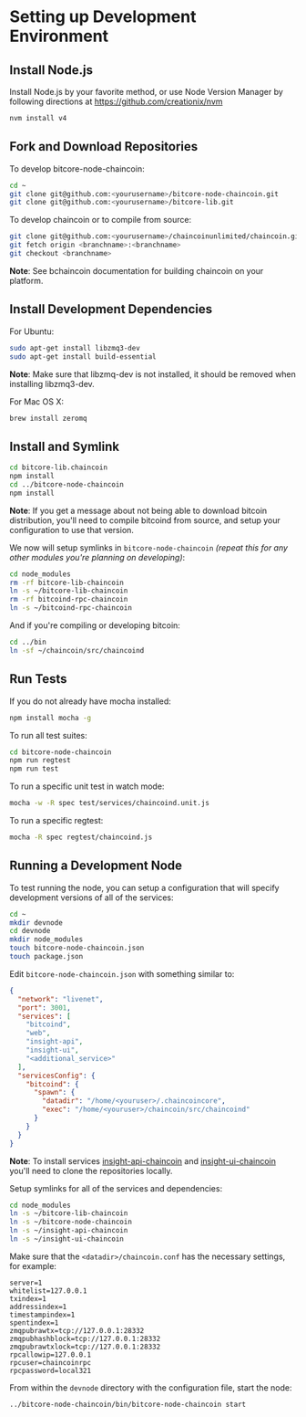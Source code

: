 # Setting up Development Environment

## Install Node.js

Install Node.js by your favorite method, or use Node Version Manager by following directions at https://github.com/creationix/nvm

```bash
nvm install v4
```

## Fork and Download Repositories

To develop bitcore-node-chaincoin:

```bash
cd ~
git clone git@github.com:<yourusername>/bitcore-node-chaincoin.git
git clone git@github.com:<yourusername>/bitcore-lib.git
```

To develop chaincoin or to compile from source:

```bash
git clone git@github.com:<yourusername>/chaincoinunlimited/chaincoin.git
git fetch origin <branchname>:<branchname>
git checkout <branchname>
```
**Note**: See bchaincoin documentation for building chaincoin on your platform.


## Install Development Dependencies

For Ubuntu:
```bash
sudo apt-get install libzmq3-dev
sudo apt-get install build-essential
```
**Note**: Make sure that libzmq-dev is not installed, it should be removed when installing libzmq3-dev.


For Mac OS X:
```bash
brew install zeromq
```

## Install and Symlink

```bash
cd bitcore-lib.chaincoin
npm install
cd ../bitcore-node-chaincoin
npm install
```
**Note**: If you get a message about not being able to download bitcoin distribution, you'll need to compile bitcoind from source, and setup your configuration to use that version.


We now will setup symlinks in `bitcore-node-chaincoin` *(repeat this for any other modules you're planning on developing)*:
```bash
cd node_modules
rm -rf bitcore-lib-chaincoin
ln -s ~/bitcore-lib-chaincoin
rm -rf bitcoind-rpc-chaincoin
ln -s ~/bitcoind-rpc-chaincoin
```

And if you're compiling or developing bitcoin:
```bash
cd ../bin
ln -sf ~/chaincoin/src/chaincoind
```

## Run Tests

If you do not already have mocha installed:
```bash
npm install mocha -g
```

To run all test suites:
```bash
cd bitcore-node-chaincoin
npm run regtest
npm run test
```

To run a specific unit test in watch mode:
```bash
mocha -w -R spec test/services/chaincoind.unit.js
```

To run a specific regtest:
```bash
mocha -R spec regtest/chaincoind.js
```

## Running a Development Node

To test running the node, you can setup a configuration that will specify development versions of all of the services:

```bash
cd ~
mkdir devnode
cd devnode
mkdir node_modules
touch bitcore-node-chaincoin.json
touch package.json
```

Edit `bitcore-node-chaincoin.json` with something similar to:
```json
{
  "network": "livenet",
  "port": 3001,
  "services": [
    "bitcoind",
    "web",
    "insight-api",
    "insight-ui",
    "<additional_service>"
  ],
  "servicesConfig": {
    "bitcoind": {
      "spawn": {
        "datadir": "/home/<youruser>/.chaincoincore",
        "exec": "/home/<youruser>/chaincoin/src/chaincoind"
      }
    }
  }
}
```

**Note**: To install services [insight-api-chaincoin](https://github.com/chaincoinunlimited/insight-api-chaincoin) and [insight-ui-chaincoin](https://github.com/chaincoinunlimited/insight-ui-chaincoin) you'll need to clone the repositories locally.

Setup symlinks for all of the services and dependencies:

```bash
cd node_modules
ln -s ~/bitcore-lib-chaincoin
ln -s ~/bitcore-node-chaincoin
ln -s ~/insight-api-chaincoin
ln -s ~/insight-ui-chaincoin
```

Make sure that the `<datadir>/chaincoin.conf` has the necessary settings, for example:
```
server=1
whitelist=127.0.0.1
txindex=1
addressindex=1
timestampindex=1
spentindex=1
zmqpubrawtx=tcp://127.0.0.1:28332
zmqpubhashblock=tcp://127.0.0.1:28332
zmqpubrawtxlock=tcp://127.0.0.1:28332
rpcallowip=127.0.0.1
rpcuser=chaincoinrpc
rpcpassword=local321
```

From within the `devnode` directory with the configuration file, start the node:
```bash
../bitcore-node-chaincoin/bin/bitcore-node-chaincoin start
```
